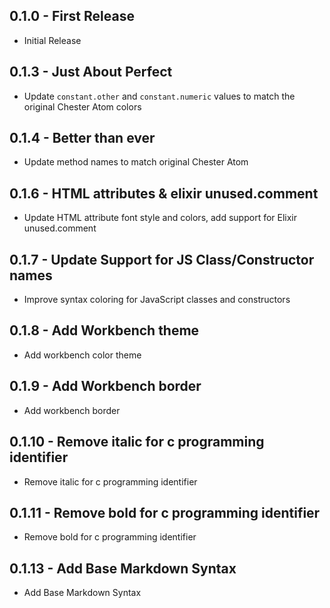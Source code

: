 ## 0.1.0 - First Release
* Initial Release

## 0.1.3 - Just About Perfect

* Update `constant.other` and `constant.numeric` values to match the original Chester Atom colors

## 0.1.4 - Better than ever

* Update method names to match original Chester Atom

## 0.1.6 - HTML attributes & elixir unused.comment

* Update HTML attribute font style and colors, add support for Elixir unused.comment

## 0.1.7 - Update Support for JS Class/Constructor names

* Improve syntax coloring for JavaScript classes and constructors

## 0.1.8 - Add Workbench theme

* Add workbench color theme

## 0.1.9 - Add Workbench border

* Add workbench border

## 0.1.10 - Remove italic for c programming identifier

* Remove italic for c programming identifier

## 0.1.11 - Remove bold for c programming identifier

* Remove bold for c programming identifier

## 0.1.13 - Add Base Markdown Syntax

* Add Base Markdown Syntax
